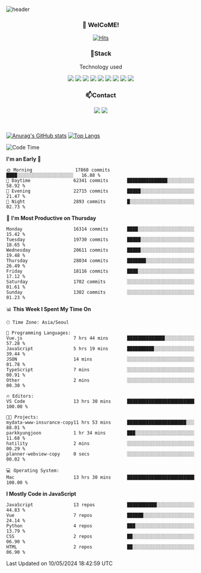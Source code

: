 ![header](https://capsule-render.vercel.app/api?type=waving&color=gradient&height=200&text=Kyungjoon&fontAlign=70&fontAlignY=40&animation=twinkling)

<h3 align="center">👋 WelCoME!</h3>

<div align=center>
  
[![Hits](https://hits.seeyoufarm.com/api/count/incr/badge.svg?url=https%3A%2F%2Fgithub.com%2Fuvula6921&count_bg=%2322BAC9&title_bg=%23827F7F&icon=iconify.svg&icon_color=%2325A27F&title=visits&edge_flat=false)](https://hits.seeyoufarm.com)
  
</div>
<h3 align="center">📌Stack</h3>
<p align="center">Technology used</p>
<div align="center"><img src="https://img.shields.io/badge/HTML5-E34F26?style=flat-square&logo=HTML5&logoColor=white"></img> <img src="https://img.shields.io/badge/CSS3-0A84FF?style=flat-square&logo=CSS3&logoColor=white"></img> <img src="https://img.shields.io/badge/JavaScript-FFCD11?style=flat-square&logo=JavaScript&logoColor=white"></img> <img src="https://img.shields.io/badge/React-00BCF6?style=flat-square&logo=React&logoColor=white"></img> <img src="https://img.shields.io/badge/jQuery-3655FF?style=flat-square&logo=jQuery&logoColor=white"></img> <img src="https://img.shields.io/badge/Ruby-E0115F?style=flat-square&logo=Ruby&logoColor=white"></img> <img src="https://img.shields.io/badge/Python-4B8BBE?style=flat-square&logo=Python&logoColor=white"></img> <img src="https://img.shields.io/badge/Vue-4FC08D?style=flat-square&logo=Vue.js&logoColor=white"></img> <img src="https://img.shields.io/badge/Nuxt-00DC82?style=flat-square&logo=Nuxt.js&logoColor=white"></img></div>

<h3 align="center">📫Contact</h3>
<div align="center"><a href="https://velog.io/@uvula6921/"><img src="https://img.shields.io/badge/Blog-20c997?style=flat-square&logo=V&logoColor=white"/></a> <a href="pkj6921@gmail.com"><img src="https://img.shields.io/badge/Gmail-EA4335?style=flat-square&logo=Gmail&logoColor=white"/></a></div>
<br>
<br>

[![Anurag's GitHub stats](https://github-readme-stats.vercel.app/api?username=uvula6921&hide=stars,issues&show_icons=true&count_private=true&theme=tokyonight)](https://github.com/anuraghazra/github-readme-stats)
[![Top Langs](https://github-readme-stats.vercel.app/api/top-langs/?username=uvula6921&hide=css,jupyter%20notebook,html&exclude_repo=uvula6921,uvula6921.github.io&layout=compact&langs_count=8)](https://github.com/anuraghazra/github-readme-stats)

<!--START_SECTION:waka-->
![Code Time](http://img.shields.io/badge/Code%20Time-2%2C261%20hrs%2057%20mins-blue)

**I'm an Early 🐤** 

```text
🌞 Morning                17860 commits       ████░░░░░░░░░░░░░░░░░░░░░   16.88 % 
🌆 Daytime                62341 commits       ███████████████░░░░░░░░░░   58.92 % 
🌃 Evening                22715 commits       █████░░░░░░░░░░░░░░░░░░░░   21.47 % 
🌙 Night                  2893 commits        █░░░░░░░░░░░░░░░░░░░░░░░░   02.73 % 
```
📅 **I'm Most Productive on Thursday** 

```text
Monday                   16314 commits       ████░░░░░░░░░░░░░░░░░░░░░   15.42 % 
Tuesday                  19730 commits       █████░░░░░░░░░░░░░░░░░░░░   18.65 % 
Wednesday                20611 commits       █████░░░░░░░░░░░░░░░░░░░░   19.48 % 
Thursday                 28034 commits       ███████░░░░░░░░░░░░░░░░░░   26.49 % 
Friday                   18116 commits       ████░░░░░░░░░░░░░░░░░░░░░   17.12 % 
Saturday                 1702 commits        ░░░░░░░░░░░░░░░░░░░░░░░░░   01.61 % 
Sunday                   1302 commits        ░░░░░░░░░░░░░░░░░░░░░░░░░   01.23 % 
```


📊 **This Week I Spent My Time On** 

```text
🕑︎ Time Zone: Asia/Seoul

💬 Programming Languages: 
Vue.js                   7 hrs 44 mins       ██████████████░░░░░░░░░░░   57.28 % 
JavaScript               5 hrs 19 mins       ██████████░░░░░░░░░░░░░░░   39.44 % 
JSON                     14 mins             ░░░░░░░░░░░░░░░░░░░░░░░░░   01.78 % 
TypeScript               7 mins              ░░░░░░░░░░░░░░░░░░░░░░░░░   00.91 % 
Other                    2 mins              ░░░░░░░░░░░░░░░░░░░░░░░░░   00.30 % 

🔥 Editors: 
VS Code                  13 hrs 30 mins      █████████████████████████   100.00 % 

🐱‍💻 Projects: 
mydata-www-insurance-copy11 hrs 53 mins      ██████████████████████░░░   88.01 % 
parkkyungjoon            1 hr 34 mins        ███░░░░░░░░░░░░░░░░░░░░░░   11.68 % 
hatility                 2 mins              ░░░░░░░░░░░░░░░░░░░░░░░░░   00.29 % 
planner-webview-copy     0 secs              ░░░░░░░░░░░░░░░░░░░░░░░░░   00.02 % 

💻 Operating System: 
Mac                      13 hrs 30 mins      █████████████████████████   100.00 % 
```

**I Mostly Code in JavaScript** 

```text
JavaScript               13 repos            ███████████░░░░░░░░░░░░░░   44.83 % 
Vue                      7 repos             ██████░░░░░░░░░░░░░░░░░░░   24.14 % 
Python                   4 repos             ███░░░░░░░░░░░░░░░░░░░░░░   13.79 % 
CSS                      2 repos             ██░░░░░░░░░░░░░░░░░░░░░░░   06.90 % 
HTML                     2 repos             ██░░░░░░░░░░░░░░░░░░░░░░░   06.90 % 
```




 Last Updated on 10/05/2024 18:42:59 UTC
<!--END_SECTION:waka-->
